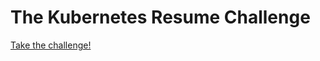 # The Kubernetes Resume Challenge

[Take the challenge!](https://cloudresumechallenge.dev/docs/the-challenge/)